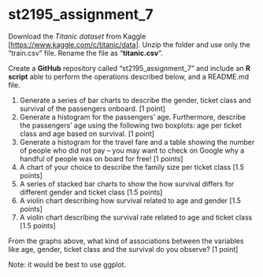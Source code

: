 # st2195_assignment_7

Download the _Titanic dataset_ from Kaggle [https://www.kaggle.com/c/titanic/data]. Unzip the folder and use only the “train.csv” file. Rename the file as “**titanic.csv**”.

Create a **GitHub** repository called “st2195_assignment_7” and include an **R script** able to perform the operations described below, and a README.md file.

1. Generate a series of bar charts to describe the gender, ticket class and survival of the passengers onboard. [1 point]
2. Generate a histogram for the passengers’ age. Furthermore, describe the passengers’ age using the following two boxplots: age per ticket class and age based on survival. [1 point]
3. Generate a histogram for the travel fare and a table showing the number of people who did not pay – you may want to check on Google why a handful of people was on board for free! [1 points]
4. A chart of your choice to describe the family size per ticket class [1.5 points]
5. A series of stacked bar charts to show the how survival differs for different gender and ticket class [1.5 points]
6. A violin chart describing how survival related to age and gender [1.5 points]
7. A violin chart describing the survival rate related to age and ticket class [1.5 points]

From the graphs above, what kind of associations between the variables like age, gender, ticket class and the survival do you observe? [1 point]

Note: it would be best to use ggplot.
